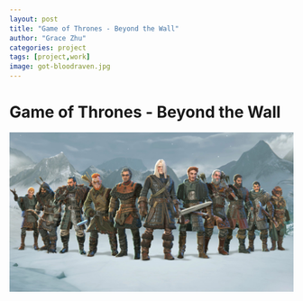 ```yaml
---
layout: post
title: "Game of Thrones - Beyond the Wall"
author: "Grace Zhu"
categories: project
tags: [project,work]
image: got-bloodraven.jpg
---
```


# Game of Thrones - Beyond the Wall

![game of thrones roster](../assets/img/got_roster.jpg)
